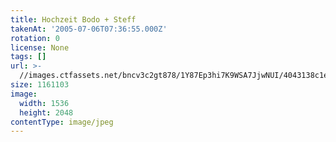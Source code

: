 ```yaml
---
title: Hochzeit Bodo + Steff
takenAt: '2005-07-06T07:36:55.000Z'
rotation: 0
license: None
tags: []
url: >-
  //images.ctfassets.net/bncv3c2gt878/1Y87Ep3hi7K9WSA7JjwNUI/4043138c1e96110f447078f5513a9bce/hochzeit-bodo--steff_4559742731_o
size: 1161103
image:
  width: 1536
  height: 2048
contentType: image/jpeg
---
```


